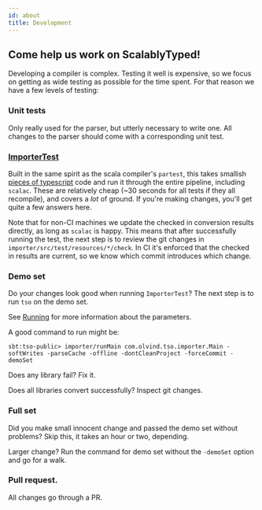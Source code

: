 ```yaml
---
id: about
title: Development
---
```


## Come help us work on ScalablyTyped!

Developing a compiler is complex. Testing it well is expensive, so we focus on getting as wide testing as possible for the time spent.
For that reason we have a few levels of testing:

### Unit tests
Only really used for the parser, but utterly necessary to write one. All changes to the parser should come with a corresponding unit test.

### [ImporterTest](importer/src/test/scala/com/olvind/tso/importer/ImporterTest.scala)
Built in the same spirit as the scala compiler's `partest`, this takes smallish [pieces of typescript](importer/src/test/resources) 
 code and run it through the entire pipeline, including `scalac`. These are relatively cheap (~30 seconds for all tests 
 if they all recompile), and covers a *lot* of ground. If you're making changes, you'll get quite a few answers here. 
 
Note that for non-CI machines we update the checked in conversion results directly, as long as `scalac` is happy.
This means that after successfully running the test, the next step is to review the git changes in `importer/src/test/resources/*/check`.
In CI it's enforced that the checked in results are current, so we know which commit introduces which change.  

### Demo set
Do your changes look good when running `ImporterTest`? The next step is to run `tso` on the demo set. 

See [Running](devel/running) for more information about the parameters.

A good command to run might be:
```
sbt:tso-public> importer/runMain com.olvind.tso.importer.Main -softWrites -parseCache -offline -dontCleanProject -forceCommit -demoSet
```

Does any library fail? Fix it.

Does all libraries convert successfully? Inspect git changes.

### Full set
Did you make small innocent change and passed the demo set without problems? Skip this, it takes an hour or two, depending. 
 
Larger change? Run the command for demo set without the `-demoSet` option and go for a walk. 

### Pull request.
All changes go through a PR.   
